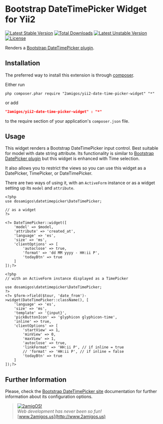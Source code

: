 Bootstrap DateTimePicker Widget for Yii2
========================================

[![Latest Stable Version](https://poser.pugx.org/2amigos/yii2-date-time-picker-widget/v/stable.svg)](https://packagist.org/packages/2amigos/yii2-date-time-picker-widget) [![Total Downloads](https://poser.pugx.org/2amigos/yii2-date-time-picker-widget/downloads.svg)](https://packagist.org/packages/2amigos/yii2-date-time-picker-widget) [![Latest Unstable Version](https://poser.pugx.org/2amigos/yii2-date-time-picker-widget/v/unstable.svg)](https://packagist.org/packages/2amigos/yii2-date-time-picker-widget) [![License](https://poser.pugx.org/2amigos/yii2-date-time-picker-widget/license.svg)](https://packagist.org/packages/2amigos/yii2-date-time-picker-widget)

Renders a [Bootstrap DateTimePicker plugin](http://www.malot.fr/bootstrap-datetimepicker/).

Installation
------------
The preferred way to install this extension is through [composer](http://getcomposer.org/download/).

Either run

```
php composer.phar require "2amigos/yii2-date-time-picker-widget" "*"
```
or add

```json
"2amigos/yii2-date-time-picker-widget" : "*"
```

to the require section of your application's `composer.json` file.

Usage
-----

This widget renders a Bootstrap DateTimePicker input control. Best suitable for model with date string attribute. Its functionality is similar to [Bootstrap DatePicker plugin](https://github.com/2amigos/yii2-date-picker-widget) but this widget is enhanced with Time selection. 

It also allows you to restrict the views so you can use this widget as a DatePicker, TimePicker, or DateTimePicker. 

There are two ways of using it, with an `ActiveForm` instance or as a widget setting up its `model` and `attribute`.

```
<?php
use dosamigos\datetimepicker\DateTimePicker;

// as a widget
?>

<?= DateTimePicker::widget([
	'model' => $model,
	'attribute' => 'created_at',
	'language' => 'es',
	'size' => 'ms',
	'clientOptions' => [
		'autoclose' => true,
		'format' => 'dd MM yyyy - HH:ii P',
		'todayBtn' => true
	]
]);?>

<?php 
// with an ActiveForm instance displayed as a TimePicker

use dosamigos\datetimepicker\DateTimePicker;
?>
<?= $form->field($tour, 'date_from')->widget(DateTimePicker::className(), [
	'language' => 'es',
	'size' => 'ms',
	'template' => '{input}',
	'pickButtonIcon' => 'glyphicon glyphicon-time',
	'inline' => true,
	'clientOptions' => [
		'startView' => 1,
		'minView' => 0,
		'maxView' => 1,
		'autoclose' => true,
		'linkFormat' => 'HH:ii P', // if inline = true
		// 'format' => 'HH:ii P', // if inline = false
		'todayBtn' => true
	]
]);?>
```

Further Information
-------------------
Please, check the [Bootstrap DateTimePicker site](http://www.malot.fr/bootstrap-datetimepicker/) documentation for further information about its configuration options. 


> [![2amigOS!](http://www.gravatar.com/avatar/55363394d72945ff7ed312556ec041e0.png)](http://www.2amigos.us)  
<i>Web development has never been so fun!</i>  
[www.2amigos.us](http://www.2amigos.us)
